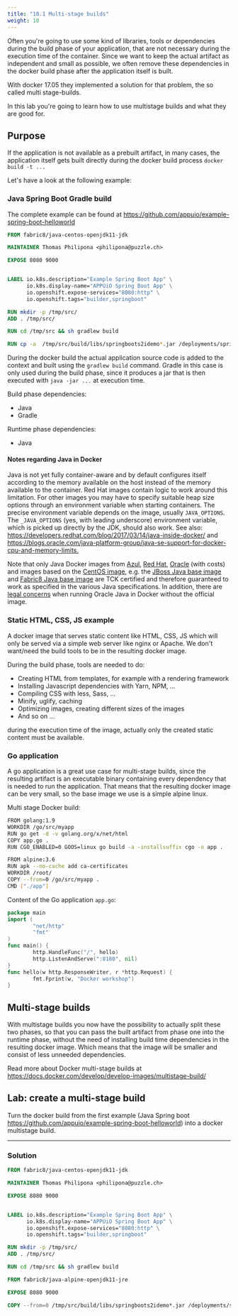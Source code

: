 ```yaml
---
title: "10.1 Multi-stage builds"
weight: 10
---
```


Often you're going to use some kind of libraries, tools or dependencies during the build phase of your application, that are not necessary during the execution time of the container. Since we want to keep the actual artifact as independent and small as possible, we often remove these dependencies in the docker build phase after the application itself is built.

With docker 17.05 they implemented a solution for that problem, the so called multi stage-builds.

In this lab you're going to learn how to use multistage builds and what they are good for.


## Purpose

If the application is not available as a prebuilt artifact, in many cases, the application itself gets built directly during the docker build process `docker build -t ...`

Let's have a look at the following example:


### Java Spring Boot Gradle build

The complete example can be found at <https://github.com/appuio/example-spring-boot-helloworld>

```Dockerfile
FROM fabric8/java-centos-openjdk11-jdk

MAINTAINER Thomas Philipona <philipona@puzzle.ch>

EXPOSE 8080 9000


LABEL io.k8s.description="Example Spring Boot App" \
      io.k8s.display-name="APPUiO Spring Boot App" \
      io.openshift.expose-services="8080:http" \
      io.openshift.tags="builder,springboot"

RUN mkdir -p /tmp/src/
ADD . /tmp/src/

RUN cd /tmp/src && sh gradlew build

RUN cp -a  /tmp/src/build/libs/springboots2idemo*.jar /deployments/springboots2idemo.jar

```

During the docker build the actual application source code is added to the context and built using the `gradlew build` command.
Gradle in this case is only used during the build phase, since it produces a jar that is then executed with `java -jar ...` at execution time.

Build phase dependencies:

* Java
* Gradle

Runtime phase dependencies:

* Java


#### Notes regarding Java in Docker

Java is not yet fully container-aware and by default configures itself according to the memory
available on the host instead of the memory available to the container. Red Hat images contain
logic to work around this limitation. For other images you may have to specify suitable heap size
options through an environment variable when starting containers.
The precise environment variable depends on the image, usually `JAVA_OPTIONS`.
The `_JAVA_OPTIONS` (yes, with leading underscore) environment variable, which is picked up directly
by the JDK, should also work. See also: <https://developers.redhat.com/blog/2017/03/14/java-inside-docker/>
and <https://blogs.oracle.com/java-platform-group/java-se-support-for-docker-cpu-and-memory-limits.>

Note that only Java Docker images from [Azul](https://hub.docker.com/u/azul/),
[Red Hat](https://access.redhat.com/containers/),
[Oracle](https://store.docker.com/images/oracle-serverjre-8) (with costs)
and images based on the [CentOS image](https://hub.docker.com/_/centos/),
e.g. the [JBoss Java base image](https://hub.docker.com/r/jboss/base-jdk/) and
[Fabric8 Java base image](https://hub.docker.com/r/fabric8/java-jboss-openjdk8-jdk/)
are TCK certified and therefore guaranteed to work as specified in the various Java specifications.
In addition, there are [legal concerns](https://www.infoq.com/news/2016/03/docker-java) when running
Oracle Java in Docker without the official image.


### Static HTML, CSS, JS example

A docker image that serves  static content like HTML, CSS, JS which will only be served via a simple web server like nginx or Apache. We don't want/need the build tools to be in the resulting docker image.

During the build phase, tools are needed to do:

* Creating HTML from templates, for example with a rendering framework
* Installing Javascript dependencies with Yarn, NPM, ...
* Compiling CSS with less, Sass, ...
* Minify, uglify, caching
* Optimizing images, creating different sizes of the images
* And so on ...

during the execution time of the image, actually only the created static content must be available.


### Go application

A go application is a great use case for multi-stage builds, since the resulting artifact is an executable binary containing every dependency that is needed to run the application. That means that the resulting docker image can be very small, so the base image we use is a simple alpine linux.

Multi stage Docker build:

```bash
FROM golang:1.9
WORKDIR /go/src/myapp
RUN go get -d -v golang.org/x/net/html
COPY app.go .
RUN CGO_ENABLED=0 GOOS=linux go build -a -installsuffix cgo -o app .

FROM alpine:3.6  
RUN apk --no-cache add ca-certificates
WORKDIR /root/
COPY --from=0 /go/src/myapp .
CMD ["./app"]
```

Content of the Go application `app.go`:

```go
package main
import (
        "net/http"
        "fmt"
)
func main() {
        http.HandleFunc("/", hello)
        http.ListenAndServe(":8180", nil)
}
func hello(w http.ResponseWriter, r *http.Request) {
        fmt.Fprint(w, "Docker workshop")
}
```


## Multi-stage builds

With multistage builds you now have the possibility to actually split these two phases, so that you can pass the built artifact from phase one into the runtime phase, without the need of installing build time dependencies in the resulting docker image. Which means that the image will be smaller and consist of less unneeded dependencies.

Read more about Docker multi-stage builds at <https://docs.docker.com/develop/develop-images/multistage-build/>


## Lab: create a multi-stage build

Turn the docker build from the first example (Java Spring boot <https://github.com/appuio/example-spring-boot-helloworld>) into a docker multistage build.

---


### Solution

```Dockerfile
FROM fabric8/java-centos-openjdk11-jdk

MAINTAINER Thomas Philipona <philipona@puzzle.ch>

EXPOSE 8080 9000


LABEL io.k8s.description="Example Spring Boot App" \
      io.k8s.display-name="APPUiO Spring Boot App" \
      io.openshift.expose-services="8080:http" \
      io.openshift.tags="builder,springboot"

RUN mkdir -p /tmp/src/
ADD . /tmp/src/

RUN cd /tmp/src && sh gradlew build

FROM fabric8/java-alpine-openjdk11-jre

EXPOSE 8080 9000

COPY --from=0 /tmp/src/build/libs/springboots2idemo*.jar /deployments/springboots2idemo.jar
```
